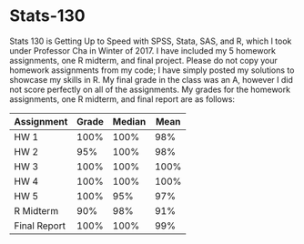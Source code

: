 # Stats-130
Stats 130 is Getting Up to Speed with SPSS, Stata, SAS, and R, which I took under Professor Cha in Winter of 2017. I have included my 5 homework assignments, one R midterm, and final project. Please do not copy your homework assignments from my code; I have simply posted my solutions to showcase my skills in R. My final grade in the class was an A, however I did not score perfectly on all of the assignments. My grades for the homework assignments, one R midterm, and final report are as follows:

|   Assignment  | Grade  | Median |  Mean  |
----------------|--------|--------|--------|
| HW 1          | 100%   | 100%   | 98%    |
| HW 2          | 95%    | 100%   | 98%    |
| HW 3          | 100%   | 100%   | 100%   |
| HW 4          | 100%   | 100%   | 100%   |
| HW 5          | 100%   | 95%    | 97%    |
| R Midterm     | 90%    | 98%    | 91%    |
| Final Report  | 100%   | 100%   | 99%    |

